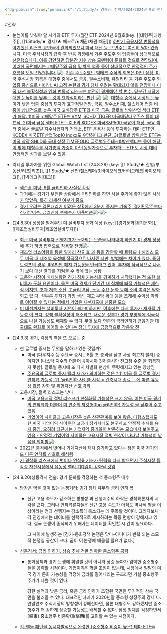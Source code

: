 ```yaml
---
{"dg-publish":true,"permalink":"/1.Study/★ 경제/☆ 전략/2024/2024년 9월 전략/","created":"2024-11-20T21:02:27.456+09:00","updated":"2025-06-03T20:07:19.562+09:00"}
---
```


#전략

- 눈높이를 낮춰야 할 시기의 ETF 투자(월간 ETF 2024년 9월호(key: [[대형주\|대형주]], [[1.Study/★ 경제/★ 매크로/♠ 채권/채권\|채권]])
	[하반기 금융시장 변동성을 야기했던 리스크 요인들이 완화되었으나 미국 대선 등 큰 변수는 여전히 남아 있습니다. 미국 주식시장의 급락 후 반등 과정에서 기존 주도주 외 업종들이 상대적으로 선전했습니다. 이를 감안하면 당분간 지수 상승 모멘텀이 둔화될 것으로 전망되며, 이러한 국면에서는 고배당주와 금융 및 방위 업종 등이 상대적으로 안정적인 주가 흐름을 보일 전망입니다.](8.27_눈높이를%20낮춰야%20할%20시기의%20ETF%20투자.pdf#page=3&selection=2,0,4,63&color=yellow)
	![-](/img/user/attachments/Pasted%20image%2020240826210040.png)
	[기존 주도주였던 빅테크 주식의 회복은 더딘 상황. 미국 주식시장 회복은 대형주 중에서도 금융, 필수소비재, 유틸리티 등 기존 주도주 외 업종 중심으로 나타남. AI 고점 논란과 경기 침체 우려는 확대되지 않을 전망이나 미국 대선 불확실성과 엔화 변동성 리스크는 여전히 경계해야 할 변수. 당분간 시장에 대한 눈높이를 낮추는 것이 효과적이라는 판단](8.27_눈높이를%20낮춰야%20할%20시기의%20ETF%20투자.pdf#page=3&selection=12,32,14,56&color=yellow)
	![-](/img/user/attachments/Pasted%20image%2020240826210100.png)![-](/img/user/attachments/Pasted%20image%2020240826210125.png)
	[대형주 중에서 시장의 눈높이가 낮은 업종 중심의 투자가 효과적일 전망. 금융, 필수소비재, 헬스케어 업종 비중이 상대적으로 높은 미국 고배당주 ETF와 미국 금융, 글로벌 방위산업 섹터 ETF가 해당. 1)미국 고배당주 ETF는 VYM, SCHD, TIGER 미국배당다우존스 등이 대표적. 2)미국 금융 섹터 ETF는 XLF와 KODEX 미국S&P500 금융이 해당. 금융 섹터 중에서 글로벌 지수사업자와 거래소, ETF 운용사 등에 투자하는 테마 ETF인 KODEX 미국ETF산업Top10 Indxx도 유망하다고 판단. 3)글로벌 방위산업 ETF는 미국 상장 SHLD와 국내 상장 TIMEFOLIO 글로벌우주테크&방산액티브 등이 해당. 이 밖에 대형주를 시가총액 가중이 아닌 동일가중으로 투자하는 ETF도 시장 대비 안정적인 성과를 보일 수 있음](8.27_눈높이를%20낮춰야%20할%20시기의%20ETF%20투자.pdf#page=3&selection=23,3,40,65&color=yellow)

- 리테일 투자자를 위한 Global Watch List (24.8.28) (key: [[1.Study/★ 산업/부동산/리츠\|리츠]], [[1.Study/★ 산업/헬스케어/3.바이오테크/바이오테크\|바이오테크]], [[빅테크\|빅테크]])
	- [잭슨홀 미팅: 9월 금리인하 사실상 확정](8.28_리테일%20투자자를%20위한%20Global%20Watch%20List.pdf#page=3&selection=116,0,126,2&color=yellow)
	- [과거에는 경기가 부진한 상황에서 금리인하를 하면 사실 주가에 좋지 않은 사례가 많았음. 특히 리세션 여부가 중요](8.28_리테일%20투자자를%20위한%20Global%20Watch%20List.pdf#page=4&selection=4,0,35,2&color=yellow)
	- [경기 우려는 결론내리기 어려운 상황에서 3분기 증시는 기술주, 경기민감주보다 경기방어주, 금리인하 수혜주가 아웃퍼폼](8.28_리테일%20투자자를%20위한%20Global%20Watch%20List.pdf#page=5&selection=71,0,99,4&color=yellow)![-](/img/user/attachments/Pasted%20image%2020240828150800.png)![-](/img/user/attachments/Pasted%20image%2020240828150828.png)

- (24.8.30) 성장을 받쳐주던 미 설비투자 둔화 예상 (key: [[경기둔화\|경기둔화]], [[제조업설비투자\|제조업설비투자]])
	- [최근 미국 설비투자 선행지표가 둔화되는 모습을 나타내며 하반기 미 경제 성장에 추가 하방 압력으로 작용할 전망](8.30_성장을%20받쳐주던%20미%20설비투자%20둔화%20예상.pdf#page=1&selection=177,0,237,1&color=yellow)![-](/img/user/attachments/Pasted%20image%2020240830112323.png)
	- [제조업 리쇼어링을 통한 일자리 창출 효 과 등을 감안할 때 트럼프나 해리스 모두 미국 내 제조업 육성에 적극적으로 나서겠 지만, 방법에는 차이가 있다. 특히 트럼프의 경우, IRA법안 폐지 가능성을 언급하고 있어, 투자에 적극적으로 나서기 보다 대선 결과를 지켜볼 수 밖에 없는 상황](8.30_성장을%20받쳐주던%20미%20설비투자%20둔화%20예상.pdf#page=1&selection=557,0,713,0&color=yellow)
	- [그동안 시장이 배제해왔던 경기 침체 가능성을 경계하기 시작했다는 점 또한 설비투자 둔화 요인이다. 물론 미국 경제가 단기간 내 침체에 빠질 가능성은 제한적 이지만, 초과 저축 소진, 고금리 부담, 노동 수요 둔화 등에 소비 여력은 약화되고 있 다. 섣부른 투자가 과잉 생산, 재고 부담 확대 등을 초래해 수익성 악화로 이어질 수 있다는 점에서 기업은 자본지출에 신중한 모습](8.30_성장을%20받쳐주던%20미%20설비투자%20둔화%20예상.pdf#page=1&selection=721,0,928,1&color=yellow)
	- [미 대선까지는 설비투자 지연이 불가피하지만, 이후에는 다시 투자가 재개될 가능성 이 크다. 정책 불확실성이 해소되고, 새로운 정부가 경기 부양책에 적극적으로 나설 가능성도 배제할 수 없다. 무엇 보다 연준의 금리인하가 금융기관 대출태도 완화로 이어질 수 있다는 점이 투자에 긍정적으로 작용할 전](8.30_성장을%20받쳐주던%20미%20설비투자%20둔화%20예상.pdf#page=1&selection=1138,0,1302,0&color=yellow)

- (24.9.3) 경기, 걱정의 벽을 또 오르는 중
	- 현 글로벌 증시는 무엇을 말하고 있는 것일까?
		- 미국 [다우지수 등 주요국 증시는 8월 초 충격을 딛고 사상 최고치 랠리] 중이지만 [나스닥 지수와 더불어 동아시아 3국 증시만 전고점 수준 을 회복하지 못함]. 글로벌 증시에 또 다시 차별화 현상이 뚜렷해지고 있는 양상임
		- [주요국의 글로벌 증시 랠리 재개가 의미하는 것은 ? 1) 미국 등 글로벌 경기 연착륙 가능성, 2) ‘금리인하 사이클 시작 = 긴축시대 종료＇ 에 따른 유동성 흐름 강화 및 위험자산 선호 강화](9.3_경기,%20걱정의%20벽을%20또%20오르는%20중.pdf#page=3&selection=103,0,161,2&color=yellow)
	- 고용시장, 절벽 리스크는 낮다
		- [미국 고용시장 절벽 리스크가 현실화될 가능성은 크지 않음. 이는 미국 경기의 연착륙과 더불어 미 연준의 빅컷(50bp 금리인하) 가능성 을 낮추어 주고 있음](9.3_경기,%20걱정의%20벽을%20또%20오르는%20중.pdf#page=4&selection=30,0,75,2&color=yellow)
		- [기업이익 사이클과 고용시장은 높은 상관관계를 보여 왔음. 다행스럽게도 현 미국 기업이익 사이클은 고금리 장기화에도 불구하고 안정적 추세를 유지 중임. 오히려 최근에는 기업이익 증가율이 반등하는 모습마저 보여주고 있음 - 안정적 기업이익 사이클은 고용시장 절벽 현상이 나타날 가능성이 낮음을 의미함](9.3_경기,%20걱정의%20벽을%20또%20오르는%20중.pdf#page=5&selection=33,0,109,3&color=yellow)![-](/img/user/attachments/Pasted%20image%2020240903105659.png)
	- [2022년 충격에서 벗어나 가계자산이 재차 증가하고 있다는 점은 미국 경기의 또 다른 연착륙 신호로 해석됨](9.3_경기,%20걱정의%20벽을%20또%20오르는%20중.pdf#page=7&selection=199,0,228,3&color=yellow)
	- [기 경착륙 리스크에서 벗어나 연착륙 기조가 탄력을 다시 받으면서 주식시장 등 각종 자산시장에서 유동성 랠리 기대감이 강화될 것임](9.3_경기,%20걱정의%20벽을%20또%20오르는%20중.pdf#page=11&selection=99,1,133,2&color=yellow)

- (24.9.20)성동격서 전술: 경기 둔화를 걱정하는 척 중소형주 매수
	- [당장은 먹을 것이 없는 논쟁거리: 경기 침체 유무와 금리 인하 폭](9.20_성동격서%20전술_%20경기%20둔화를%20걱정하는%20척%20중소형주%20매수.pdf#page=1&selection=36,0,57,1&color=yellow)
		- 신규 고용 속도가 감소하는 방향성 과 선행지수의 하락은 경착륙론자의 시각을 끈다. 그러나 연착륙론자들은 신규 고용 속도가 아직도 역사적 평균 이상이라는 점과 선행지수 감소폭이 축소되는 데 주목할 것이다. 그러다보니 각 진영에서는 데이터를 선택적으로 제시하려는 확증 편향이 강해지고 있다. 결국 논쟁이 종식되기 위해서는 데이터를 확인할 시 간이 필요하다. 
		  
		  그 사이에 발생하는 [경기-통화정책 논쟁은 맞다-아니다가 반복 되는 소모적 논쟁일 공산이 크다. 굳이 이 논쟁에 매몰될 필요가 없다.]
		  
	- [성동격서: 금리 인하기, 상승 추세 전환 임박한 중소형주 공략](9.20_성동격서%20전술_%20경기%20둔화를%20걱정하는%20척%20중소형주%20매수.pdf#page=1&selection=482,0,501,2&color=yellow)
		- 통화정책과 경기 논쟁에 휘말릴 것이 아니라 상승 돌파가 임박한 중소형주들을 공략할 시점이다. 기업이익은 꺾일 조짐이 없는데, 시장에서 일말의 미국 경기 둔화 가능성을 걱정해 금리를 밀어내리는 구조라면 기실 중소형주 주가가 나쁠 것이 없다. 
		  
		  강한 실적과 낮은 금리, 혹은 금리 인하가 조합된 국면은 투기적인 상승 국면을 불러올 수 있다. 대표적인 사례가 2020년말 중소형 성장주의 강세 다. 연말연초 주식시장의 방향성이 정해진다면, 물론 대형주도 강하겠지만 중소 형주가 더 강하게 상승할 가능성도 배제할 수 없다. 짐짓 침체를 걱정하면서(聲東) 중소형주 비중확대(擊西)를 고민할 수 있는 시점이다.
		  
	- [컵-핸들 패턴을 동시다발적으로 완성한 (중소형주 비중이 높은) 테마 ETF들](9.20_성동격서%20전술_%20경기%20둔화를%20걱정하는%20척%20중소형주%20매수.pdf#page=4&selection=22,0,43,1&color=yellow)